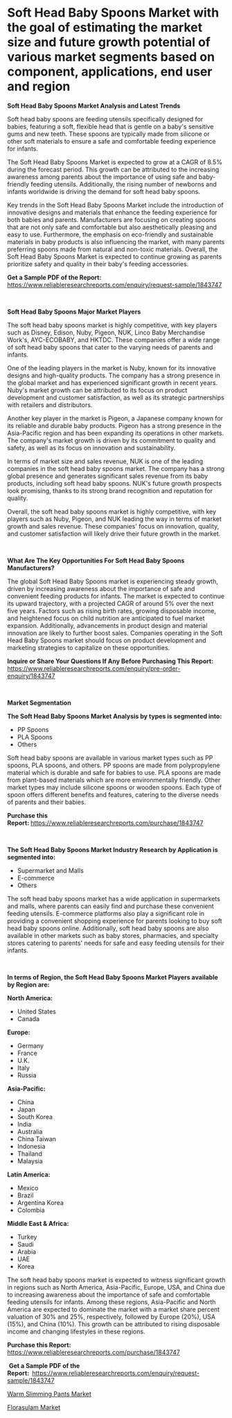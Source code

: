 <p><h1>Soft Head Baby Spoons Market with the goal of estimating the market size and future growth potential of various market segments based on component, applications, end user and region</h1></p><p><strong>Soft Head Baby Spoons Market Analysis and Latest Trends</strong></p>
<p><p>Soft head baby spoons are feeding utensils specifically designed for babies, featuring a soft, flexible head that is gentle on a baby's sensitive gums and new teeth. These spoons are typically made from silicone or other soft materials to ensure a safe and comfortable feeding experience for infants.</p><p>The Soft Head Baby Spoons Market is expected to grow at a CAGR of 8.5% during the forecast period. This growth can be attributed to the increasing awareness among parents about the importance of using safe and baby-friendly feeding utensils. Additionally, the rising number of newborns and infants worldwide is driving the demand for soft head baby spoons.</p><p>Key trends in the Soft Head Baby Spoons Market include the introduction of innovative designs and materials that enhance the feeding experience for both babies and parents. Manufacturers are focusing on creating spoons that are not only safe and comfortable but also aesthetically pleasing and easy to use. Furthermore, the emphasis on eco-friendly and sustainable materials in baby products is also influencing the market, with many parents preferring spoons made from natural and non-toxic materials. Overall, the Soft Head Baby Spoons Market is expected to continue growing as parents prioritize safety and quality in their baby's feeding accessories.</p></p>
<p><strong>Get a Sample PDF of the Report:&nbsp;</strong> <a href="https://www.reliableresearchreports.com/enquiry/request-sample/1843747">https://www.reliableresearchreports.com/enquiry/request-sample/1843747</a></p>
<p>&nbsp;</p>
<p><strong>Soft Head Baby Spoons Major Market Players</strong></p>
<p><p>The soft head baby spoons market is highly competitive, with key players such as Disney, Edison, Nuby, Pigeon, NUK, Linco Baby Merchandise Work's, AYC-ECOBABY, and HKTDC. These companies offer a wide range of soft head baby spoons that cater to the varying needs of parents and infants.</p><p>One of the leading players in the market is Nuby, known for its innovative designs and high-quality products. The company has a strong presence in the global market and has experienced significant growth in recent years. Nuby's market growth can be attributed to its focus on product development and customer satisfaction, as well as its strategic partnerships with retailers and distributors.</p><p>Another key player in the market is Pigeon, a Japanese company known for its reliable and durable baby products. Pigeon has a strong presence in the Asia-Pacific region and has been expanding its operations in other markets. The company's market growth is driven by its commitment to quality and safety, as well as its focus on innovation and sustainability.</p><p>In terms of market size and sales revenue, NUK is one of the leading companies in the soft head baby spoons market. The company has a strong global presence and generates significant sales revenue from its baby products, including soft head baby spoons. NUK's future growth prospects look promising, thanks to its strong brand recognition and reputation for quality.</p><p>Overall, the soft head baby spoons market is highly competitive, with key players such as Nuby, Pigeon, and NUK leading the way in terms of market growth and sales revenue. These companies' focus on innovation, quality, and customer satisfaction will likely drive their future growth in the market.</p></p>
<p>&nbsp;</p>
<p><strong>What Are The Key Opportunities For Soft Head Baby Spoons Manufacturers?</strong></p>
<p><p>The global Soft Head Baby Spoons market is experiencing steady growth, driven by increasing awareness about the importance of safe and convenient feeding products for infants. The market is expected to continue its upward trajectory, with a projected CAGR of around 5% over the next five years. Factors such as rising birth rates, growing disposable income, and heightened focus on child nutrition are anticipated to fuel market expansion. Additionally, advancements in product design and material innovation are likely to further boost sales. Companies operating in the Soft Head Baby Spoons market should focus on product development and marketing strategies to capitalize on these opportunities.</p></p>
<p><strong>Inquire or Share Your Questions If Any Before Purchasing This Report:</strong> <a href="https://www.reliableresearchreports.com/enquiry/pre-order-enquiry/1843747">https://www.reliableresearchreports.com/enquiry/pre-order-enquiry/1843747</a></p>
<p>&nbsp;</p>
<p><strong>Market Segmentation</strong></p>
<p><strong>The Soft Head Baby Spoons Market Analysis by types is segmented into:</strong></p>
<p><ul><li>PP Spoons</li><li>PLA Spoons</li><li>Others</li></ul></p>
<p><p>Soft head baby spoons are available in various market types such as PP spoons, PLA spoons, and others. PP spoons are made from polypropylene material which is durable and safe for babies to use. PLA spoons are made from plant-based materials which are more environmentally friendly. Other market types may include silicone spoons or wooden spoons. Each type of spoon offers different benefits and features, catering to the diverse needs of parents and their babies.</p></p>
<p><strong>Purchase this Report:&nbsp;</strong><a href="https://www.reliableresearchreports.com/purchase/1843747">https://www.reliableresearchreports.com/purchase/1843747</a></p>
<p>&nbsp;</p>
<p><strong>The Soft Head Baby Spoons Market Industry Research by Application is segmented into:</strong></p>
<p><ul><li>Supermarket and Malls</li><li>E-commerce</li><li>Others</li></ul></p>
<p><p>The soft head baby spoons market has a wide application in supermarkets and malls, where parents can easily find and purchase these convenient feeding utensils. E-commerce platforms also play a significant role in providing a convenient shopping experience for parents looking to buy soft head baby spoons online. Additionally, soft head baby spoons are also available in other markets such as baby stores, pharmacies, and specialty stores catering to parents' needs for safe and easy feeding utensils for their infants.</p></p>
<p>&nbsp;</p>
<p><strong>In terms of Region, the Soft Head Baby Spoons Market Players available by Region are:</strong></p>
<p>
    <p> <strong> North America: </strong>
        <ul>
            <li>United States</li>
            <li>Canada</li>
        </ul>
        </p> 
    <p> <strong> Europe: </strong>
        <ul>
            <li>Germany</li>
            <li>France</li>
            <li>U.K.</li>
            <li>Italy</li>
            <li>Russia</li>
        </ul>
        </p> 
    <p> <strong> Asia-Pacific: </strong>
        <ul>
            <li>China</li>
            <li>Japan</li>
            <li>South Korea</li>
            <li>India</li>
            <li>Australia</li>
            <li>China Taiwan</li>
            <li>Indonesia</li>
            <li>Thailand</li>
            <li>Malaysia</li>
        </ul>
        </p> 
    <p> <strong> Latin America: </strong>
        <ul>
            <li>Mexico</li>
            <li>Brazil</li>
            <li>Argentina Korea</li>
            <li>Colombia</li>
        </ul>
        </p> 
    <p> <strong> Middle East & Africa: </strong>
        <ul>
            <li>Turkey</li>
            <li>Saudi</li>
            <li>Arabia</li>
            <li>UAE</li>
            <li>Korea</li>
        </ul>
    </p>
    </p>
<p><p>The soft head baby spoons market is expected to witness significant growth in regions such as North America, Asia-Pacific, Europe, USA, and China due to increasing awareness about the importance of safe and comfortable feeding utensils for infants. Among these regions, Asia-Pacific and North America are expected to dominate the market with a market share percent valuation of 30% and 25%, respectively, followed by Europe (20%), USA (15%), and China (10%). This growth can be attributed to rising disposable income and changing lifestyles in these regions.</p></p>
<p><strong>Purchase this Report: </strong><a href="https://www.reliableresearchreports.com/purchase/1843747">https://www.reliableresearchreports.com/purchase/1843747</a></p>
<p>&nbsp;<strong>Get a Sample PDF of the Report:&nbsp;&nbsp;</strong><a href="https://www.reliableresearchreports.com/enquiry/request-sample/1843747">https://www.reliableresearchreports.com/enquiry/request-sample/1843747</a></p>
<p><strong></strong></p>
<p><p><a href="https://github.com/Chiragrp22/Market-Research-Report-List-3/blob/main/warm-slimming-pants-market.md">Warm Slimming Pants Market</a></p><p><a href="https://lydian-appliance-61d.notion.site/Decoding-the-Florasulam-Market-A-Deep-Dive-into-the-Latest-Market-Trends-Market-Segmentation-and--0f6ce5e4a9234487aa219474db0b6634">Florasulam Market</a></p></p>